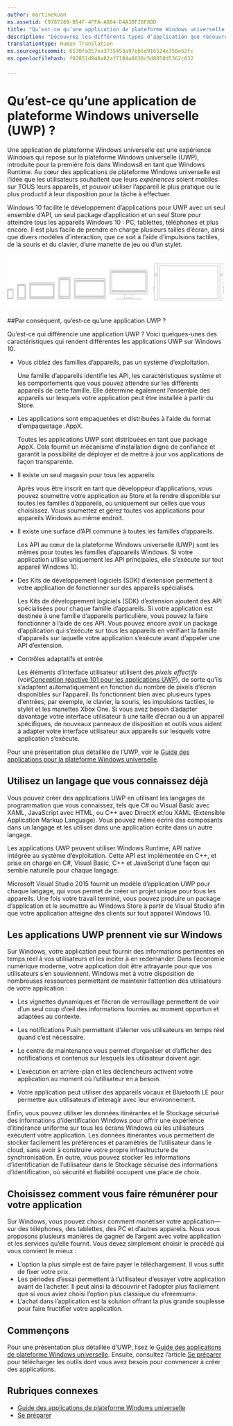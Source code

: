 ```yaml
---
author: martinekuan
ms.assetid: C9787269-B54F-4FFA-A884-D4A3BF28F80D
title: "Qu’est-ce qu’une application de plateforme Windows universelle (UWP) ?"
description: "Découvrez les différents types d’application que recouvre l’appellation « applications Windows universelles » &#58; applications du Windows Store, applications du Windows Phone Store et applications Windows Runtime."
translationtype: Human Translation
ms.sourcegitcommit: 6530fa257ea3735453a97eb5d916524e750e62fc
ms.openlocfilehash: f02851d848a82af7104a6038c5d8850d5362c832

---
```


# Qu’est-ce qu’une application de plateforme Windows universelle (UWP) ?

Une application de plateforme Windows universelle est une expérience Windows qui repose sur la plateforme Windows universelle (UWP), introduite pour la première fois dans Windows8 en tant que Windows Runtime. Au cœur des applications de plateforme Windows universelle est l’idée que les utilisateurs souhaitent que leurs *expériences* soient mobiles sur TOUS leurs appareils, et pouvoir utiliser l’appareil le plus pratique ou le plus productif à leur disposition pour la tâche à effectuer.

Windows 10 facilite le développement d’applications pour UWP avec un seul ensemble d’API, un seul package d’application et un seul Store pour atteindre tous les appareils Windows 10 : PC, tablettes, téléphones et plus encore. Il est plus facile de prendre en charge plusieurs tailles d’écran, ainsi que divers modèles d’interaction, que ce soit à l’aide d’impulsions tactiles, de la souris et du clavier, d’une manette de jeu ou d’un stylet.

![Appareils fonctionnant sous Windows](images/1894834-hig-device-primer-01-500.png)

##Par conséquent, qu’est-ce qu’une application UWP ?


Qu’est-ce qui différencie une application UWP ? Voici quelques-unes des caractéristiques qui rendent différentes les applications UWP sur Windows 10.

-   Vous ciblez des familles d’appareils, pas un système d’exploitation.

    Une famille d’appareils identifie les API, les caractéristiques système et les comportements que vous pouvez attendre sur les différents appareils de cette famille. Elle détermine également l’ensemble des appareils sur lesquels votre application peut être installée à partir du Store.

-   Les applications sont empaquetées et distribuées à l’aide du format d’empaquetage .AppX.

    Toutes les applications UWP sont distribuées en tant que package AppX. Cela fournit un mécanisme d’installation digne de confiance et garantit la possibilité de déployer et de mettre à jour vos applications de façon transparente.

-   Il existe un seul magasin pour tous les appareils.

    Après vous être inscrit en tant que développeur d’applications, vous pouvez soumettre votre application au Store et la rendre disponible sur toutes les familles d’appareils, ou uniquement sur celles que vous choisissez. Vous soumettez et gérez toutes vos applications pour appareils Windows au même endroit.

-   Il existe une surface d’API commune à toutes les familles d’appareils.

    Les API au cœur de la plateforme Windows universelle (UWP) sont les mêmes pour toutes les familles d’appareils Windows. Si votre application utilise uniquement les API principales, elle s’exécute sur tout appareil Windows 10.

-   Des Kits de développement logiciels (SDK) d’extension permettent à votre application de fonctionner sur des appareils spécialisés.

    Les Kits de développement logiciels (SDK) d’extension ajoutent des API spécialisées pour chaque famille d’appareils. Si votre application est destinée à une famille d’appareils particulière, vous pouvez la faire fonctionner à l’aide de ces API. Vous pouvez encore avoir un package d’application qui s’exécute sur tous les appareils en vérifiant la famille d’appareils sur laquelle votre application s’exécute avant d’appeler une API d’extension.

-   Contrôles adaptatifs et entrée

    Les éléments d’interface utilisateur utilisent des *pixels effectifs* (voir[Conception réactive 101 pour les applications UWP](https://msdn.microsoft.com/library/windows/apps/Dn958435)), de sorte qu’ils s’adaptent automatiquement en fonction du nombre de pixels d’écran disponibles sur l’appareil. Ils fonctionnent bien avec plusieurs types d’entrées, par exemple, le clavier, la souris, les impulsions tactiles, le stylet et les manettes Xbox One. Si vous avez besoin d’adapter davantage votre interface utilisateur à une taille d’écran ou à un appareil spécifiques, de nouveaux panneaux de disposition et outils vous aident à adapter votre interface utilisateur aux appareils sur lesquels votre application s’exécute.

Pour une présentation plus détaillée de l’UWP, voir le [Guide des applications pour la plateforme Windows universelle](universal-application-platform-guide.md).

## Utilisez un langage que vous connaissez déjà


Vous pouvez créer des applications UWP en utilisant les langages de programmation que vous connaissez, tels que C# ou Visual Basic avec XAML, JavaScript avec HTML, ou C++ avec DirectX et/ou XAML (Extensible Application Markup Language). Vous pouvez même écrire des composants dans un langage et les utiliser dans une application écrite dans un autre langage.

Les applications UWP peuvent utiliser Windows Runtime, API native intégrée au système d’exploitation. Cette API est implémentée en C++, et prise en charge en C#, Visual Basic, C++ et JavaScript d’une façon qui semble naturelle pour chaque langage.

Microsoft Visual Studio 2015 fournit un modèle d’application UWP pour chaque langage, qui vous permet de créer un projet unique pour tous les appareils. Une fois votre travail terminé, vous pouvez produire un package d’application et le soumettre au Windows Store à partir de Visual Studio afin que votre application atteigne des clients sur tout appareil Windows 10.

## Les applications UWP prennent vie sur Windows


Sur Windows, votre application peut fournir des informations pertinentes en temps réel à vos utilisateurs et les inciter à en redemander. Dans l’économie numérique moderne, votre application doit être attrayante pour que vos utilisateurs s’en souviennent. Windows met à votre disposition de nombreuses ressources permettant de maintenir l’attention des utilisateurs de votre application :

-   Les vignettes dynamiques et l’écran de verrouillage permettent de voir d’un seul coup d’œil des informations fournies au moment opportun et adaptées au contexte.
-   Les notifications Push permettent d’alerter vos utilisateurs en temps réel quand c’est nécessaire.

-   Le centre de maintenance vous permet d’organiser et d’afficher des notifications et contenus sur lesquels les utilisateur doivent agir.

-   L’exécution en arrière-plan et les déclencheurs activent votre application au moment où l’utilisateur en a besoin.

-   Votre application peut utiliser des appareils vocaux et Bluetooth LE pour permettre aux utilisateurs d’interagir avec leur environnement.

Enfin, vous pouvez utiliser les données itinérantes et le Stockage sécurisé des informations d’identification Windows pour offrir une expérience d’itinérance uniforme sur tous les écrans Windows où les utilisateurs exécutent votre application. Les données itinérantes vous permettent de stocker facilement les préférences et paramètres de l’utilisateur dans le cloud, sans avoir à construire votre propre infrastructure de synchronisation. En outre, vous pouvez stocker les informations d’identification de l’utilisateur dans le Stockage sécurisé des informations d’identification, où sécurité et fiabilité occupent une place de choix.

##  Choisissez comment vous faire rémunérer pour votre application


Sur Windows, vous pouvez choisir comment monétiser votre application— sur des téléphones, des tablettes, des PC et d’autres appareils. Nous vous proposons plusieurs manières de gagner de l’argent avec votre application et les services qu’elle fournit. Vous devez simplement choisir le procédé qui vous convient le mieux :

-   L’option la plus simple est de faire payer le téléchargement. Il vous suffit de fixer votre prix.
-   Les périodes d’essai permettent à l’utilisateur d’essayer votre application avant de l’acheter. Il peut ainsi la découvrir et l’adopter plus facilement que si vous aviez choisi l’option plus classique du «freemium».
-   L’achat dans l’application est la solution offrant la plus grande souplesse pour faire fructifier votre application.

## Commençons


Pour une présentation plus détaillée d’UWP, lisez le [Guide des applications de plateforme Windows universelle](universal-application-platform-guide.md). Ensuite, consultez l’article [Se préparer](get-set-up.md) pour télécharger les outils dont vous avez besoin pour commencer à créer des applications.

## Rubriques connexes


* [Guide des applications de plateforme Windows universelle](universal-application-platform-guide.md)
* [Se préparer](get-set-up.md)



<!--HONumber=Jun16_HO4-->


